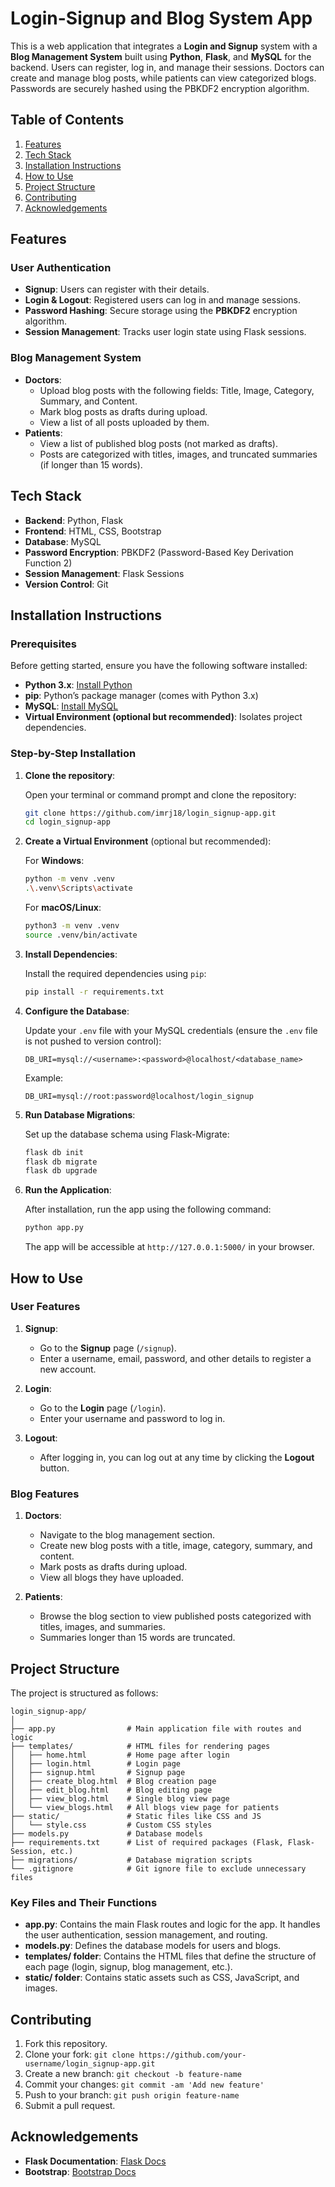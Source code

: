 # Login-Signup and Blog System App

This is a web application that integrates a **Login and Signup** system with a **Blog Management System** built using **Python**, **Flask**, and **MySQL** for the backend. Users can register, log in, and manage their sessions. Doctors can create and manage blog posts, while patients can view categorized blogs. Passwords are securely hashed using the PBKDF2 encryption algorithm.

## Table of Contents
1. [Features](#features)
2. [Tech Stack](#tech-stack)
3. [Installation Instructions](#installation-instructions)
4. [How to Use](#how-to-use)
5. [Project Structure](#project-structure)
6. [Contributing](#contributing)
8. [Acknowledgements](#acknowledgements)

## Features

### User Authentication
- **Signup**: Users can register with their details.
- **Login & Logout**: Registered users can log in and manage sessions.
- **Password Hashing**: Secure storage using the **PBKDF2** encryption algorithm.
- **Session Management**: Tracks user login state using Flask sessions.

### Blog Management System
- **Doctors**:
  - Upload blog posts with the following fields: Title, Image, Category, Summary, and Content.
  - Mark blog posts as drafts during upload.
  - View a list of all posts uploaded by them.
- **Patients**:
  - View a list of published blog posts (not marked as drafts).
  - Posts are categorized with titles, images, and truncated summaries (if longer than 15 words).

## Tech Stack

- **Backend**: Python, Flask
- **Frontend**: HTML, CSS, Bootstrap
- **Database**: MySQL
- **Password Encryption**: PBKDF2 (Password-Based Key Derivation Function 2)
- **Session Management**: Flask Sessions
- **Version Control**: Git

## Installation Instructions

### Prerequisites

Before getting started, ensure you have the following software installed:

- **Python 3.x**: [Install Python](https://www.python.org/downloads/)
- **pip**: Python’s package manager (comes with Python 3.x)
- **MySQL**: [Install MySQL](https://dev.mysql.com/downloads/installer/)
- **Virtual Environment (optional but recommended)**: Isolates project dependencies.

### Step-by-Step Installation

1. **Clone the repository**:

    Open your terminal or command prompt and clone the repository:

    ```bash
    git clone https://github.com/imrj18/login_signup-app.git
    cd login_signup-app
    ```

2. **Create a Virtual Environment** (optional but recommended):

    For **Windows**:
    ```bash
    python -m venv .venv
    .\.venv\Scripts\activate
    ```

    For **macOS/Linux**:
    ```bash
    python3 -m venv .venv
    source .venv/bin/activate
    ```

3. **Install Dependencies**:

    Install the required dependencies using `pip`:

    ```bash
    pip install -r requirements.txt
    ```

4. **Configure the Database**:

    Update your `.env` file with your MySQL credentials (ensure the `.env` file is not pushed to version control):

    ```env
    DB_URI=mysql://<username>:<password>@localhost/<database_name>
    ```

    Example:
    ```env
    DB_URI=mysql://root:password@localhost/login_signup
    ```

5. **Run Database Migrations**:

    Set up the database schema using Flask-Migrate:

    ```bash
    flask db init
    flask db migrate
    flask db upgrade
    ```

6. **Run the Application**:

    After installation, run the app using the following command:

    ```bash
    python app.py
    ```

    The app will be accessible at `http://127.0.0.1:5000/` in your browser.

## How to Use

### User Features
1. **Signup**:
    - Go to the **Signup** page (`/signup`).
    - Enter a username, email, password, and other details to register a new account.

2. **Login**:
    - Go to the **Login** page (`/login`).
    - Enter your username and password to log in.

3. **Logout**:
    - After logging in, you can log out at any time by clicking the **Logout** button.

### Blog Features
1. **Doctors**:
    - Navigate to the blog management section.
    - Create new blog posts with a title, image, category, summary, and content.
    - Mark posts as drafts during upload.
    - View all blogs they have uploaded.

2. **Patients**:
    - Browse the blog section to view published posts categorized with titles, images, and summaries.
    - Summaries longer than 15 words are truncated.

## Project Structure

The project is structured as follows:

```plaintext
login_signup-app/
│
├── app.py                # Main application file with routes and logic
├── templates/            # HTML files for rendering pages
│   ├── home.html         # Home page after login
│   ├── login.html        # Login page
│   ├── signup.html       # Signup page
│   ├── create_blog.html  # Blog creation page
│   ├── edit_blog.html    # Blog editing page
│   ├── view_blog.html    # Single blog view page
│   └── view_blogs.html   # All blogs view page for patients
├── static/               # Static files like CSS and JS
│   └── style.css         # Custom CSS styles
├── models.py             # Database models
├── requirements.txt      # List of required packages (Flask, Flask-Session, etc.)
├── migrations/           # Database migration scripts
└── .gitignore            # Git ignore file to exclude unnecessary files
```

### Key Files and Their Functions

- **app.py**: Contains the main Flask routes and logic for the app. It handles the user authentication, session management, and routing.
- **models.py**: Defines the database models for users and blogs.
- **templates/ folder**: Contains the HTML files that define the structure of each page (login, signup, blog management, etc.).
- **static/ folder**: Contains static assets such as CSS, JavaScript, and images.

## Contributing

1. Fork this repository.
2. Clone your fork: `git clone https://github.com/your-username/login_signup-app.git`
3. Create a new branch: `git checkout -b feature-name`
4. Commit your changes: `git commit -am 'Add new feature'`
5. Push to your branch: `git push origin feature-name`
6. Submit a pull request.

## Acknowledgements

- **Flask Documentation**: [Flask Docs](https://flask.palletsprojects.com/)
- **Bootstrap**: [Bootstrap Docs](https://getbootstrap.com/)


